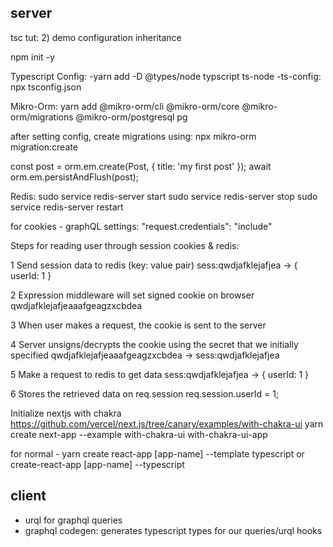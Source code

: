 ## server

tsc tut: 2) demo configuration inheritance

npm init -y

Typescript Config:
-yarn add -D @types/node typscript ts-node
-ts-config: npx tsconfig.json

Mikro-Orm:
yarn add @mikro-orm/cli @mikro-orm/core @mikro-orm/migrations @mikro-orm/postgresql pg

after setting config, create migrations using:
npx mikro-orm migration:create

const post = orm.em.create(Post, { title: 'my first post' });
await orm.em.persistAndFlush(post);

Redis:
sudo service redis-server start
sudo service redis-server stop
sudo service redis-server restart

for cookies - graphQL settings:
"request.credentials": "include"

Steps for reading user through session cookies & redis:

1 Send session data to redis (key: value pair)
sess:qwdjafklejafjea -> { userId: 1 }

2 Expression middleware will set signed cookie on browser
qwdjafklejafjeaaafgeagzxcbdea

3 When user makes a request, the cookie is sent to the server

4 Server unsigns/decrypts the cookie using the secret that we initially specified
qwdjafklejafjeaaafgeagzxcbdea -> sess:qwdjafklejafjea

5 Make a request to redis to get data
sess:qwdjafklejafjea -> { userId: 1 }

6 Stores the retrieved data on req.session
req.session.userId = 1;

Initialize nextjs with chakra
https://github.com/vercel/next.js/tree/canary/examples/with-chakra-ui
yarn create next-app --example with-chakra-ui with-chakra-ui-app

for normal -
yarn create react-app [app-name] --template typescript
or
create-react-app [app-name] --typescript

## client

- urql for graphql queries
- graphql codegen: generates typescript types for our queries/urql hooks
